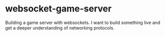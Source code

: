 # websocket-game-server
Building a game server with websockets. I want to build something live and get a deeper understanding of networking protocols. 

